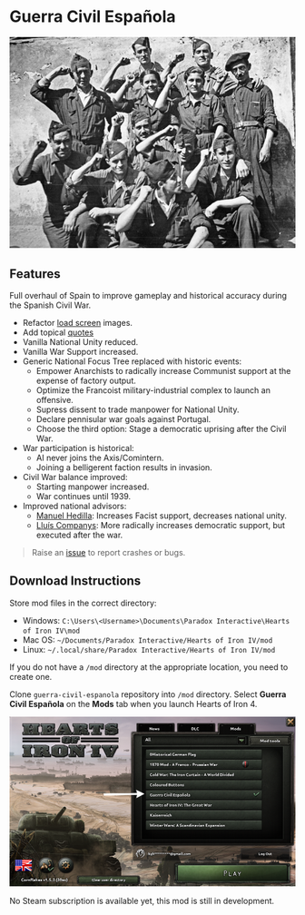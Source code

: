 # Guerra Civil Española

![](./images/spanish-civil-war.png)

## Features

Full overhaul of Spain to improve gameplay and historical accuracy during the Spanish Civil War.

* Refactor [load screen](images/load-screen-images/README.md) images.
* Add topical [quotes](localisation/loading_tips_l_english.yml)
* Vanilla National Unity reduced.
* Vanilla War Support increased.
* Generic National Focus Tree replaced with historic events:
  * Empower Anarchists to radically increase Communist support at the expense of factory output.
  * Optimize the Francoist military-industrial complex to launch an offensive.
  * Supress dissent to trade manpower for National Unity.
  * Declare pennisular war goals against Portugal.
  * Choose the third option: Stage a democratic uprising after the Civil War.
* War participation is historical:
  * AI never joins the Axis/Comintern.
  * Joining a belligerent faction results in invasion.
* Civil War balance improved:
  * Starting manpower increased.
  * War continues until 1939.
* Improved national advisors:
  * [Manuel Hedilla](https://en.wikipedia.org/wiki/Manuel_Hedilla): Increases Facist support, decreases national unity.
  * [Lluís Companys](https://en.wikipedia.org/wiki/Llu%C3%ADs_Companys): More radically increases democratic support, but executed after the war.
  
> Raise an [issue](https://github.com/kghamilton89/guerra-civil-espanola/issues/new) to report crashes or bugs.

## Download Instructions

Store mod files in the correct directory:

* Windows: `C:\Users\<Username>\Documents\Paradox Interactive\Hearts of Iron IV\mod`
* Mac OS: `~/Documents/Paradox Interactive/Hearts of Iron IV/mod`
* Linux: `~/.local/share/Paradox Interactive/Hearts of Iron IV/mod`

If you do not have a `/mod` directory at the appropriate location, you need to create one.

Clone `guerra-civil-espanola` repository into `/mod` directory. Select **Guerra Civil Española** on the **Mods** tab when you launch Hearts of Iron 4.

![](./images/homescreen.png)

No Steam subscription is available yet, this mod is still in development.
